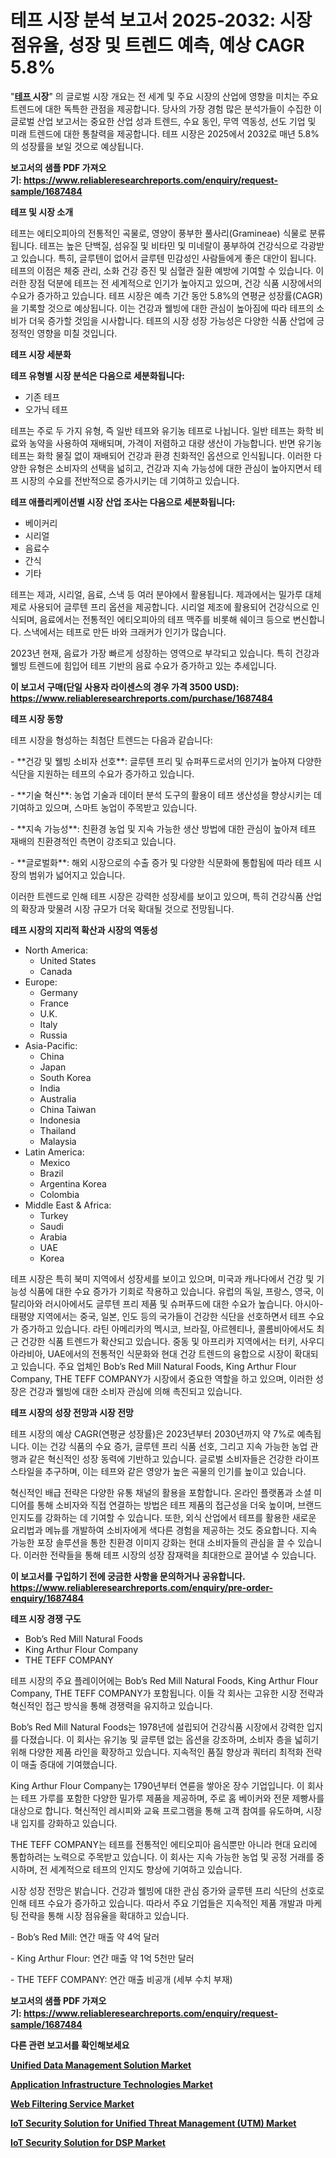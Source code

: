 <p><h1>테프 시장 분석 보고서 2025-2032: 시장 점유율, 성장 및 트렌드 예측, 예상 CAGR 5.8%</h1></p><p>"<strong><a href="https://www.reliableresearchreports.com/teff-r1687484?utm_campaign=105&utm_medium=7&utm_source=Github&utm_content=ia&utm_term=28032025&utm_id=teff">테프&nbsp;</a></strong><strong>시장</strong>" 의 글로벌 시장 개요는 전 세계 및 주요 시장의 산업에 영향을 미치는 주요 트렌드에 대한 독특한 관점을 제공합니다. 당사의 가장 경험 많은 분석가들이 수집한 이 글로벌 산업 보고서는 중요한 산업 성과 트렌드, 수요 동인, 무역 역동성, 선도 기업 및 미래 트렌드에 대한 통찰력을 제공합니다. 테프 시장은 2025에서 2032로 매년 5.8% 의 성장률을 보일 것으로 예상됩니다.&nbsp;</p>
<p><strong>보고서의 샘플 PDF 가져오기:&nbsp;<a href="https://www.reliableresearchreports.com/enquiry/request-sample/1687484?utm_campaign=105&utm_medium=7&utm_source=Github&utm_content=ia&utm_term=28032025&utm_id=teff">https://www.reliableresearchreports.com/enquiry/request-sample/1687484</a></strong></p>
<p><strong>테프 및 시장 소개</strong></p>
<p><p>테프는 에티오피아의 전통적인 곡물로, 영양이 풍부한 풀사리(Gramineae) 식물로 분류됩니다. 테프는 높은 단백질, 섬유질 및 비타민 및 미네랄이 풍부하여 건강식으로 각광받고 있습니다. 특히, 글루텐이 없어서 글루텐 민감성인 사람들에게 좋은 대안이 됩니다. 테프의 이점은 체중 관리, 소화 건강 증진 및 심혈관 질환 예방에 기여할 수 있습니다. 이러한 장점 덕분에 테프는 전 세계적으로 인기가 높아지고 있으며, 건강 식품 시장에서의 수요가 증가하고 있습니다. 테프 시장은 예측 기간 동안 5.8%의 연평균 성장률(CAGR)을 기록할 것으로 예상됩니다. 이는 건강과 웰빙에 대한 관심이 높아짐에 따라 테프의 소비가 더욱 증가할 것임을 시사합니다. 테프의 시장 성장 가능성은 다양한 식품 산업에 긍정적인 영향을 미칠 것입니다.</p></p>
<p><strong>테프 시장 세분화</strong></p>
<p><strong>테프 유형별 시장 분석은 다음으로 세분화됩니다:</strong></p>
<p><ul><li>기존 테프</li><li>오가닉 테프</li></ul></p>
<p><p>테프는 주로 두 가지 유형, 즉 일반 테프와 유기농 테프로 나뉩니다. 일반 테프는 화학 비료와 농약을 사용하여 재배되며, 가격이 저렴하고 대량 생산이 가능합니다. 반면 유기농 테프는 화학 물질 없이 재배되어 건강과 환경 친화적인 옵션으로 인식됩니다. 이러한 다양한 유형은 소비자의 선택을 넓히고, 건강과 지속 가능성에 대한 관심이 높아지면서 테프 시장의 수요를 전반적으로 증가시키는 데 기여하고 있습니다.</p></p>
<p><strong>테프 애플리케이션별 시장 산업 조사는 다음으로 세분화됩니다:</strong></p>
<p><ul><li>베이커리</li><li>시리얼</li><li>음료수</li><li>간식</li><li>기타</li></ul></p>
<p><p>테프는 제과, 시리얼, 음료, 스낵 등 여러 분야에서 활용됩니다. 제과에서는 밀가루 대체제로 사용되어 글루텐 프리 옵션을 제공합니다. 시리얼 제조에 활용되어 건강식으로 인식되며, 음료에서는 전통적인 에티오피아의 테프 맥주를 비롯해 쉐이크 등으로 변신합니다. 스낵에서는 테프로 만든 바와 크래커가 인기가 많습니다. </p><p>2023년 현재, 음료가 가장 빠르게 성장하는 영역으로 부각되고 있습니다. 특히 건강과 웰빙 트렌드에 힘입어 테프 기반의 음료 수요가 증가하고 있는 추세입니다.</p></p>
<p><strong>이 보고서 구매(단일 사용자 라이센스의 경우 가격 3500 USD): <a href="https://www.reliableresearchreports.com/purchase/1687484?utm_campaign=105&utm_medium=7&utm_source=Github&utm_content=ia&utm_term=28032025&utm_id=teff">https://www.reliableresearchreports.com/purchase/1687484</a></strong></p>
<p><strong>테프 시장 동향</strong></p>
<p><p>테프 시장을 형성하는 최첨단 트렌드는 다음과 같습니다:</p><p>- **건강 및 웰빙 소비자 선호**: 글루텐 프리 및 슈퍼푸드로서의 인기가 높아져 다양한 식단을 지원하는 테프의 수요가 증가하고 있습니다.  </p><p>- **기술 혁신**: 농업 기술과 데이터 분석 도구의 활용이 테프 생산성을 향상시키는 데 기여하고 있으며, 스마트 농업이 주목받고 있습니다.  </p><p>- **지속 가능성**: 친환경 농업 및 지속 가능한 생산 방법에 대한 관심이 높아져 테프 재배의 친환경적인 측면이 강조되고 있습니다.  </p><p>- **글로벌화**: 해외 시장으로의 수출 증가 및 다양한 식문화에 통합됨에 따라 테프 시장의 범위가 넓어지고 있습니다.  </p><p>이러한 트렌드로 인해 테프 시장은 강력한 성장세를 보이고 있으며, 특히 건강식품 산업의 확장과 맞물려 시장 규모가 더욱 확대될 것으로 전망됩니다.</p></p>
<p><strong>테프 시장의 지리적 확산과 시장의 역동성</strong></p>
<p><ul>
    <li>
        North America:
        <ul>
            <li>United States</li>
            <li>Canada</li>
        </ul>
    </li>
    <li>
        Europe:
        <ul>
            <li>Germany</li>
            <li>France</li>
            <li>U.K.</li>
            <li>Italy</li>
            <li>Russia</li>
        </ul>
    </li>
    <li>
        Asia-Pacific:
        <ul>
            <li>China</li>
            <li>Japan</li>
            <li>South Korea</li>
            <li>India</li>
            <li>Australia</li>
            <li>China Taiwan</li>
            <li>Indonesia</li>
            <li>Thailand</li>
            <li>Malaysia</li>
        </ul>
    </li>
    <li>
        Latin America:
        <ul>
            <li>Mexico</li>
            <li>Brazil</li>
            <li>Argentina Korea</li>
            <li>Colombia</li>
        </ul>
    </li>
    <li>
        Middle East & Africa:
        <ul>
            <li>Turkey</li>
            <li>Saudi</li>
            <li>Arabia</li>
            <li>UAE</li>
            <li>Korea</li>
        </ul>
    </li>
    </ul></p>
<p><p>테프 시장은 특히 북미 지역에서 성장세를 보이고 있으며, 미국과 캐나다에서 건강 및 기능성 식품에 대한 수요 증가가 기회로 작용하고 있습니다. 유럽의 독일, 프랑스, 영국, 이탈리아와 러시아에서도 글루텐 프리 제품 및 슈퍼푸드에 대한 수요가 높습니다. 아시아-태평양 지역에서는 중국, 일본, 인도 등의 국가들이 건강한 식단을 선호하면서 테프 수요가 증가하고 있습니다. 라틴 아메리카의 멕시코, 브라질, 아르헨티나, 콜롬비아에서도 최근 건강한 식품 트렌드가 확산되고 있습니다. 중동 및 아프리카 지역에서는 터키, 사우디 아라비아, UAE에서의 전통적인 식문화와 현대 건강 트렌드의 융합으로 시장이 확대되고 있습니다. 주요 업체인 Bob’s Red Mill Natural Foods, King Arthur Flour Company, THE TEFF COMPANY가 시장에서 중요한 역할을 하고 있으며, 이러한 성장은 건강과 웰빙에 대한 소비자 관심에 의해 촉진되고 있습니다.</p></p>
<p><strong>테프 시장의 성장 전망과 시장 전망</strong></p>
<p><p>테프 시장의 예상 CAGR(연평균 성장률)은 2023년부터 2030년까지 약 7%로 예측됩니다. 이는 건강 식품의 수요 증가, 글루텐 프리 식품 선호, 그리고 지속 가능한 농업 관행과 같은 혁신적인 성장 동력에 기반하고 있습니다. 글로벌 소비자들은 건강한 라이프스타일을 추구하며, 이는 테프와 같은 영양가 높은 곡물의 인기를 높이고 있습니다. </p><p>혁신적인 배급 전략은 다양한 유통 채널의 활용을 포함합니다. 온라인 플랫폼과 소셜 미디어를 통해 소비자와 직접 연결하는 방법은 테프 제품의 접근성을 더욱 높이며, 브랜드 인지도를 강화하는 데 기여할 수 있습니다. 또한, 외식 산업에서 테프를 활용한 새로운 요리법과 메뉴를 개발하여 소비자에게 색다른 경험을 제공하는 것도 중요합니다. 지속 가능한 포장 솔루션을 통한 친환경 이미지 강화는 현대 소비자들의 관심을 끌 수 있습니다. 이러한 전략들을 통해 테프 시장의 성장 잠재력을 최대한으로 끌어낼 수 있습니다.</p></p>
<p><strong>이 보고서를 구입하기 전에 궁금한 사항을 문의하거나 공유합니다. <a href="https://www.reliableresearchreports.com/enquiry/pre-order-enquiry/1687484?utm_campaign=105&utm_medium=7&utm_source=Github&utm_content=ia&utm_term=28032025&utm_id=teff">https://www.reliableresearchreports.com/enquiry/pre-order-enquiry/1687484</a></strong></p>
<p><strong>테프 시장 경쟁 구도</strong></p>
<p><ul><li>Bob’s Red Mill Natural Foods</li><li>King Arthur Flour Company</li><li>THE TEFF COMPANY</li></ul></p>
<p><p>테프 시장의 주요 플레이어에는 Bob’s Red Mill Natural Foods, King Arthur Flour Company, THE TEFF COMPANY가 포함됩니다. 이들 각 회사는 고유한 시장 전략과 혁신적인 접근 방식을 통해 경쟁력을 유지하고 있습니다.</p><p>Bob’s Red Mill Natural Foods는 1978년에 설립되어 건강식품 시장에서 강력한 입지를 다졌습니다. 이 회사는 유기농 및 글루텐 없는 옵션을 강조하며, 소비자 층을 넓히기 위해 다양한 제품 라인을 확장하고 있습니다. 지속적인 품질 향상과 쿼터리 최적화 전략이 매출 증대에 기여했습니다.</p><p>King Arthur Flour Company는 1790년부터 연륜을 쌓아온 장수 기업입니다. 이 회사는 테프 가루를 포함한 다양한 밀가루 제품을 제공하며, 주로 홈 베이커와 전문 제빵사를 대상으로 합니다. 혁신적인 레시피와 교육 프로그램을 통해 고객 참여를 유도하며, 시장 내 입지를 강화하고 있습니다.</p><p>THE TEFF COMPANY는 테프를 전통적인 에티오피아 음식뿐만 아니라 현대 요리에 통합하려는 노력으로 주목받고 있습니다. 이 회사는 지속 가능한 농업 및 공정 거래를 중시하며, 전 세계적으로 테프의 인지도 향상에 기여하고 있습니다.</p><p>시장 성장 전망은 밝습니다. 건강과 웰빙에 대한 관심 증가와 글루텐 프리 식단의 선호로 인해 테프 수요가 증가하고 있습니다. 따라서 주요 기업들은 지속적인 제품 개발과 마케팅 전략을 통해 시장 점유율을 확대하고 있습니다.</p><p>- Bob’s Red Mill: 연간 매출 약 4억 달러</p><p>- King Arthur Flour: 연간 매출 약 1억 5천만 달러</p><p>- THE TEFF COMPANY: 연간 매출 비공개 (세부 수치 부재)</p></p>
<p><strong>보고서의 샘플 PDF 가져오기:&nbsp;<a href="https://www.reliableresearchreports.com/enquiry/request-sample/1687484?utm_campaign=105&utm_medium=7&utm_source=Github&utm_content=ia&utm_term=28032025&utm_id=teff">https://www.reliableresearchreports.com/enquiry/request-sample/1687484</a></strong></p>
<p><strong></strong></p>
<p><strong></strong></p>
<p><strong></strong></p>
<p><strong></strong></p>
<p><strong>다른 관련 보고서를 확인해보세요</strong></p>
<p><strong><p><a href="https://github.com/drielvinki/Market-Research-Report-List-1/blob/main/unified-data-management-solution-market.md?utm_campaign=105&utm_medium=7&utm_source=Github&utm_content=ia&utm_term=28032025&utm_id=teff">Unified Data Management Solution Market</a></p><p><a href="https://github.com/ghaligopezf5/Market-Research-Report-List-1/blob/main/application-infrastructure-technologies-market.md?utm_campaign=105&utm_medium=7&utm_source=Github&utm_content=ia&utm_term=28032025&utm_id=teff">Application Infrastructure Technologies Market</a></p><p><a href="https://github.com/latzerelfigo48/Market-Research-Report-List-1/blob/main/web-filtering-service-market.md?utm_campaign=105&utm_medium=7&utm_source=Github&utm_content=ia&utm_term=28032025&utm_id=teff">Web Filtering Service Market</a></p><p><a href="https://github.com/panciujoslin3/Market-Research-Report-List-1/blob/main/iot-security-solution-for-unified-threat-management-utm-market.md?utm_campaign=105&utm_medium=7&utm_source=Github&utm_content=ia&utm_term=28032025&utm_id=teff">IoT Security Solution for Unified Threat Management (UTM) Market</a></p><p><a href="https://github.com/decockogbaro25/Market-Research-Report-List-1/blob/main/iot-security-solution-for-dsp-market.md?utm_campaign=105&utm_medium=7&utm_source=Github&utm_content=ia&utm_term=28032025&utm_id=teff">IoT Security Solution for DSP Market</a></p></strong></p>
<p></p>